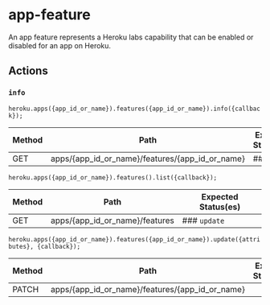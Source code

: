 # app-feature

An app feature represents a Heroku labs capability that can be enabled or disabled for an app on Heroku.

## Actions

### `info`

`heroku.apps({app_id_or_name}).features({app_id_or_name}).info({callback});`

Method | Path | Expected Status(es)
--- | --- | ---
GET | apps/{app_id_or_name}/features/{app_id_or_name} | ### `list`

`heroku.apps({app_id_or_name}).features().list({callback});`

Method | Path | Expected Status(es)
--- | --- | ---
GET | apps/{app_id_or_name}/features | ### `update`

`heroku.apps({app_id_or_name}).features({app_id_or_name}).update({attributes}, {callback});`

Method | Path | Expected Status(es)
--- | --- | ---
PATCH | apps/{app_id_or_name}/features/{app_id_or_name} | 